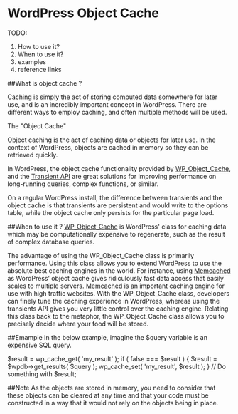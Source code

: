 # WordPress Object Cache

TODO:
1. How to use it?
2. When to use it?
3. examples
4. reference links

##What is object cache ?

Caching is simply the act of storing computed data somewhere for later use, and is an incredibly important concept in WordPress. There are different ways to employ caching, and often multiple methods will be used.

The "Object Cache"

Object caching is the act of caching data or objects for later use. In the context of WordPress, objects are cached in memory so they can be retrieved quickly.

In WordPress, the object cache functionality provided by [WP_Object_Cache](http://codex.wordpress.org/Class_Reference/WP_Object_Cache), and the [Transient API](http://codex.wordpress.org/Transients_API) are great solutions for improving performance on long-running queries, complex functions, or similar.

On a regular WordPress install, the difference between transients and the object cache is that transients are persistent and would write to the options table, while the object cache only persists for the particular page load.


##When to use it ?
[WP_Object_Cache](http://codex.worhttp://memcached.org/dpress.org/Class_Reference/WP_Object_Cache) is WordPress' class for caching data which may be computationally expensive to regenerate, such as the result of complex database queries.

The advantage of using the WP_Object_Cache class is primarily performance. Using this class allows you to extend WordPress to use the absolute best caching engines in the world. For instance, using [Memcached](http://memcached.org/) as WordPress’ object cache gives ridiculously fast data access that easily scales to multiple servers. [Memcached](http://memcached.org/) is an important caching engine for use with high traffic websites. With the WP_Object_Cache class, developers can finely tune the caching experience in WordPress, whereas using the transients API gives you very little control over the caching engine. Relating this class back to the metaphor, the WP_Object_Cache class allows you to precisely decide where your food will be stored.

##Emample
In the below example, imagine the $query variable is an expensive SQL query.

$result = wp_cache_get( 'my_result' );
if ( false === $result ) {
	$result = $wpdb->get_results( $query );
	wp_cache_set( 'my_result', $result );
}
// Do something with $result;



##Note
As the objects are stored in memory, you need to consider that these objects can be cleared at any time and that your code must be constructed in a way that it would not rely on the objects being in place.
